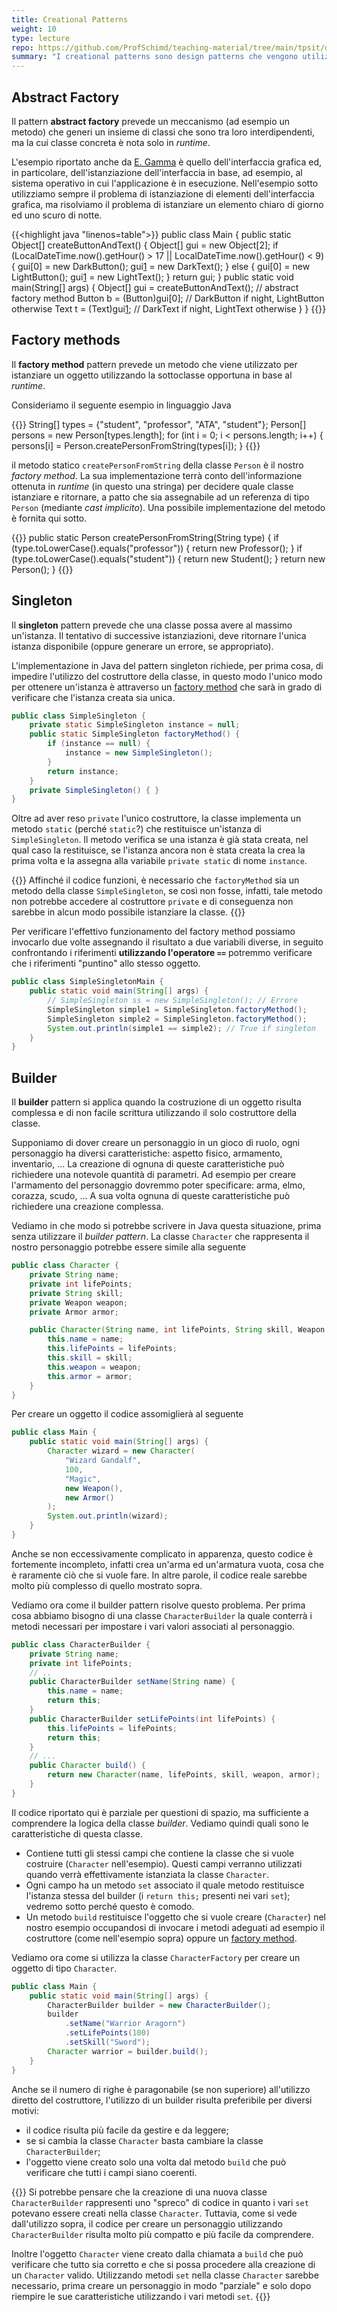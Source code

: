 ```yaml
---
title: Creational Patterns
weight: 10
type: lecture
repo: https://github.com/ProfSchimd/teaching-material/tree/main/tpsit/design-patterns
summary: "I creational patterns sono design patterns che vengono utilizzati per la creazione (factoring) di istanze tipicamente per astrarre l'accesso al costruttore."
---
```


## Abstract Factory
Il pattern **abstract factory** prevede un meccanismo (ad esempio un metodo) che
generi un insieme di classi che sono tra loro interdipendenti, ma la cui classe
concreta è nota solo in *runtime*.

L'esempio riportato anche da [E. Gamma][1] è quello dell'interfaccia grafica ed, in
particolare, dell'istanziazione dell'interfaccia in base, ad esempio, al sistema operativo
in cui l'applicazione è in esecuzione. Nell'esempio sotto utilizziamo sempre il problema
di istanziazione di elementi dell'interfaccia grafica, ma risolviamo il problema
di istanziare un elemento chiaro di giorno ed uno scuro di notte.

{{<highlight java "linenos=table">}}
public class Main {
    public static Object[] createButtonAndText() {
        Object[] gui = new Object[2];
        if (LocalDateTime.now().getHour() > 17 || LocalDateTime.now().getHour() < 9) {
            gui[0] = new DarkButton();
            gui[1] = new DarkText();
        } else {
            gui[0] = new LightButton(); 
            gui[1] = new LightText();
        }
        return gui;
    }
    public static void main(String[] args) {
       Object[] gui = createButtonAndText(); // abstract factory method
       Button b = (Button)gui[0]; // DarkButton if night, LightButton otherwise
       Text t = (Text)gui[1]; // DarkText if night, LightText otherwise
    }
}
{{</highlight>}}

## Factory methods
Il **factory method** pattern prevede un metodo che viene utilizzato per istanziare un oggetto utilizzando
la sottoclasse opportuna in base al *runtime*.

Consideriamo il seguente esempio in linguaggio Java

{{<highlight java>}}
String[] types = {"student", "professor", "ATA", "student"};
Person[] persons = new Person[types.length];
for (int i = 0; i < persons.length; i++) {
    persons[i] = Person.createPersonFromString(types[i]);
}
{{</highlight>}}

il metodo statico `createPersonFromString` della classe `Person` è il nostro *factory method*.
La sua implementazione terrà conto dell'informazione ottenuta in *runtime* (in questo una stringa)
per decidere quale classe istanziare e ritornare, a patto che sia assegnabile ad un referenza di
tipo `Person` (mediante *cast implicito*). Una possibile implementazione del metodo è fornita qui
sotto.

{{<highlight java>}}
public static Person createPersonFromString(String type) {
    if (type.toLowerCase().equals("professor")) {
        return new Professor();
    }
    if (type.toLowerCase().equals("student")) {
        return new Student();
    }
    return new Person();
}
{{</highlight>}}

## Singleton
Il **singleton** pattern prevede che una classe possa avere al massimo un'istanza. Il tentativo di
successive istanziazioni, deve ritornare l'unica istanza disponibile (oppure generare un
errore, se appropriato).

L'implementazione in Java del pattern singleton richiede, per prima cosa, di impedire
l'utilizzo del costruttore della classe, in questo modo l'unico modo per ottenere
un'istanza è attraverso un [factory method](#factory-methods) che sarà in grado di
verificare che l'istanza creata sia unica.

```java
public class SimpleSingleton {
    private static SimpleSingleton instance = null;
    public static SimpleSingleton factoryMethod() {
        if (instance == null) {
            instance = new SimpleSingleton();
        }
        return instance;
    }
    private SimpleSingleton() { }
}
```

Oltre ad aver reso `private` l'unico costruttore, la classe implementa un metodo
`static` (perché `static`?) che restituisce un'istanza di `SimpleSingleton`. Il
metodo verifica se una istanza è già stata creata, nel qual caso la restituisce,
se l'istanza ancora non è stata creata la crea la prima volta e la assegna alla
variabile `private static` di nome `instance`.

{{<attention>}}
Affinché il codice funzioni, è necessario che `factoryMethod` sia un metodo della
classe `SimpleSingleton`, se così non fosse, infatti, tale metodo non potrebbe
accedere al costruttore `private` e di conseguenza non sarebbe in alcun modo
possibile istanziare la classe.
{{</attention>}}

Per verificare l'effettivo funzionamento del factory method possiamo invocarlo
due volte assegnando il risultato a due variabili diverse, in seguito confrontando
i riferimenti **utilizzando l'operatore `==`** potremmo verificare che i riferimenti
"puntino" allo stesso oggetto.

```java
public class SimpleSingletonMain {
    public static void main(String[] args) {
        // SimpleSingleton ss = new SimpleSingleton(); // Errore
        SimpleSingleton simple1 = SimpleSingleton.factoryMethod();
        SimpleSingleton simple2 = SimpleSingleton.factoryMethod();
        System.out.println(simple1 == simple2); // True if singleton
    }
}
```

## Builder
Il **builder** pattern si applica quando la costruzione di un oggetto risulta
complessa e di non facile scrittura utilizzando il solo costruttore della classe. 

Supponiamo di dover creare un personaggio in un gioco di ruolo, ogni personaggio
ha diversi caratteristiche: aspetto fisico, armamento, inventario, ... La creazione
di ognuna di queste caratteristiche può richiedere una notevole quantità di parametri.
Ad esempio per creare l'armamento del personaggio dovremmo poter specificare: arma,
elmo, corazza, scudo, ... A sua volta ognuna di queste caratteristiche può richiedere
una creazione complessa.

Vediamo in che modo si potrebbe scrivere in Java questa situazione, prima senza
utilizzare il *builder pattern*. La classe `Character` che rappresenta il nostro
personaggio potrebbe essere simile alla seguente
```java
public class Character {
    private String name;
    private int lifePoints;
    private String skill;
    private Weapon weapon;
    private Armor armor;

    public Character(String name, int lifePoints, String skill, Weapon weapon, Armor armor) {
        this.name = name;
        this.lifePoints = lifePoints;
        this.skill = skill;
        this.weapon = weapon;
        this.armor = armor;
    }
}
```

Per creare un oggetto il codice assomiglierà al seguente
```java
public class Main {
    public static void main(String[] args) {
        Character wizard = new Character(
            "Wizard Gandalf",
            100,
            "Magic",
            new Weapon(),
            new Armor()
        );
        System.out.println(wizard);
    }
}
```

Anche se non eccessivamente complicato in apparenza, questo codice è fortemente
incompleto, infatti crea un'arma ed un'armatura vuota, cosa che è raramente ciò
che si vuole fare. In altre parole, il codice reale sarebbe molto più complesso
di quello mostrato sopra.

Vediamo ora come il builder pattern risolve questo problema. Per prima cosa abbiamo
bisogno di una classe `CharacterBuilder` la quale conterrà i metodi necessari per
impostare i vari valori associati al personaggio.

```java
public class CharacterBuilder {
    private String name;
    private int lifePoints;
    // .. 
    public CharacterBuilder setName(String name) {
        this.name = name;
        return this;
    }
    public CharacterBuilder setLifePoints(int lifePoints) {
        this.lifePoints = lifePoints;
        return this;
    }
    // ...
    public Character build() {
        return new Character(name, lifePoints, skill, weapon, armor);
    }
}
```

Il codice riportato qui è parziale per questioni di spazio, ma sufficiente a
comprendere la logica della classe *builder*. Vediamo quindi quali sono le
caratteristiche di questa classe.
* Contiene tutti gli stessi campi che contiene la classe che si vuole costruire
(`Character` nell'esempio). Questi campi verranno utilizzati quando verrà
effettivamente istanziata la classe `Character`.
* Ogni campo ha un metodo `set` associato il quale metodo restituisce l'istanza
stessa del builder (i `return this;` presenti nei vari `set`); vedremo sotto
perché questo è comodo.
* Un metodo `build` restituisce l'oggetto che si vuole creare (`Character`) nel
nostro esempio occupandosi di invocare i metodi adeguati ad esempio il costruttore
(come nell'esempio sopra) oppure un [factory method](#factory-methods).

Vediamo ora come si utilizza la classe `CharacterFactory` per creare un oggetto
di tipo `Character`.

```java
public class Main {
    public static void main(String[] args) {
        CharacterBuilder builder = new CharacterBuilder();
        builder
            .setName("Warrior Aragorn")
            .setLifePoints(100)
            .setSkill("Sword");
        Character warrior = builder.build();
    }
}
```

Anche se il numero di righe è paragonabile (se non superiore) all'utilizzo diretto
del costruttore, l'utilizzo di un builder risulta preferibile per diversi motivi:
* il codice risulta più facile da gestire e da leggere;
* se si cambia la classe `Character` basta cambiare la classe `CharacterBuilder`;
* l'oggetto viene creato solo una volta dal metodo `build` che può verificare che
tutti i campi siano coerenti.

{{<observe>}}
Si potrebbe pensare che la creazione di una nuova classe `CharacterBuilder`
rappresenti uno "spreco" di codice in quanto i vari `set` potevano essere creati
nella classe `Character`. Tuttavia, come si vede dall'utilizzo sopra, il codice
per creare un personaggio utilizzando `CharacterBuilder` risulta molto più compatto
e più facile da comprendere.

Inoltre l'oggetto `Character` viene creato dalla chiamata a `build` che può verificare
che tutto sia corretto e che si possa procedere alla creazione di un `Character` valido.
Utilizzando metodi `set` nella classe `Character` sarebbe necessario, prima creare un
personaggio in modo "parziale" e solo dopo riempire le sue caratteristiche utilizzando
i vari metodi `set`.
{{</observe>}}

[1]: https://www.amazon.it/Design-Patterns-Elements-Reusable-Object-Oriented/dp/0201633612/



